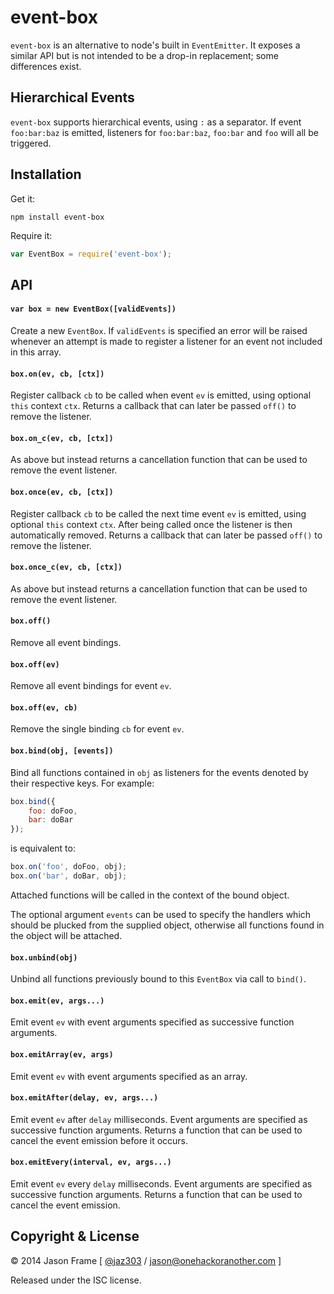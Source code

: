 # event-box

`event-box` is an alternative to node's built in `EventEmitter`. It exposes a similar API but is not intended to be a drop-in replacement; some differences exist.

## Hierarchical Events

`event-box` supports hierarchical events, using `:` as a separator. If event `foo:bar:baz` is emitted, listeners for `foo:bar:baz`, `foo:bar` and `foo` will all be triggered.

## Installation

Get it:

```shell
npm install event-box
```

Require it:

```javascript
var EventBox = require('event-box');
```

## API

#### `var box = new EventBox([validEvents])`

Create a new `EventBox`. If `validEvents` is specified an error will be raised whenever an attempt is made to register a listener for an event not included in this array.

#### `box.on(ev, cb, [ctx])`

Register callback `cb` to be called when event `ev` is emitted, using optional `this` context `ctx`. Returns a callback that can later be passed `off()` to remove the listener.

#### `box.on_c(ev, cb, [ctx])`

As above but instead returns a cancellation function that can be used to remove the event listener.

#### `box.once(ev, cb, [ctx])`

Register callback `cb` to be called the next time event `ev` is emitted, using optional `this` context `ctx`. After being called once the listener is then automatically removed. Returns a callback that can later be passed `off()` to remove the listener.

#### `box.once_c(ev, cb, [ctx])`

As above but instead returns a cancellation function that can be used to remove the event listener.

#### `box.off()`

Remove all event bindings.

#### `box.off(ev)`

Remove all event bindings for event `ev`.

#### `box.off(ev, cb)`

Remove the single binding `cb` for event `ev`.

#### `box.bind(obj, [events])`

Bind all functions contained in `obj` as listeners for the events denoted by their respective keys. For example:

```javascript
box.bind({
	foo: doFoo,
	bar: doBar
});
```

is equivalent to:

```javascript
box.on('foo', doFoo, obj);
box.on('bar', doBar, obj);
```

Attached functions will be called in the context of the bound object.

The optional argument `events` can be used to specify the handlers which should be plucked from the supplied object, otherwise all functions found in the object will be attached.

#### `box.unbind(obj)`

Unbind all functions previously bound to this `EventBox` via call to `bind()`.

#### `box.emit(ev, args...)`

Emit event `ev` with event arguments specified as successive function arguments.

#### `box.emitArray(ev, args)`

Emit event `ev` with event arguments specified as an array.

#### `box.emitAfter(delay, ev, args...)`

Emit event `ev` after `delay` milliseconds. Event arguments are specified as successive function arguments. Returns a function that can be used to cancel the event emission before it occurs.

#### `box.emitEvery(interval, ev, args...)`

Emit event `ev` every `delay` milliseconds. Event arguments are specified as successive function arguments. Returns a function that can be used to cancel the event emission.

## Copyright &amp; License

&copy; 2014 Jason Frame [ [@jaz303](http://twitter.com/jaz303) / [jason@onehackoranother.com](mailto:jason@onehackoranother.com) ]

Released under the ISC license.